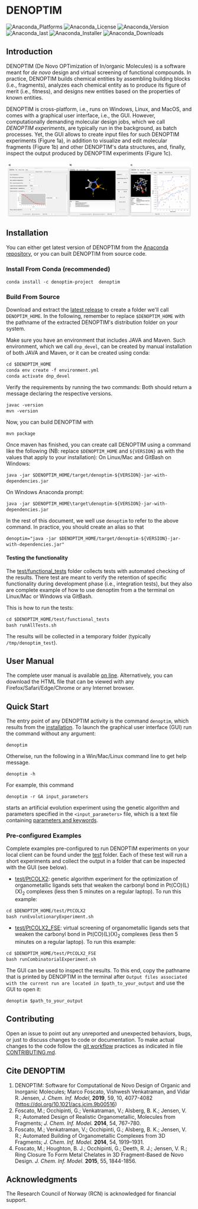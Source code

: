 # DENOPTIM

![Anaconda_Platforms](https://anaconda.org/denoptim-project/denoptim/badges/platforms.svg) ![Anaconda_License](https://anaconda.org/denoptim-project/denoptim/badges/license.svg) ![Anaconda_Version](https://anaconda.org/denoptim-project/denoptim/badges/version.svg) ![Anaconda_last](
https://anaconda.org/denoptim-project/denoptim/badges/latest_release_date.svg) ![Anaconda_Installer](https://anaconda.org/denoptim-project/denoptim/badges/installer/conda.svg) ![Anaconda_Downloads](
https://anaconda.org/denoptim-project/denoptim/badges/downloads.svg)

## Introduction
DENOPTIM (De Novo OPTimization of In/organic Molecules) is a software meant for <i>de novo</i> design and virtual screening of functional compounds. In practice, DENOPTIM builds chemical entities by assembling building blocks (i.e., fragments), analyzes each chemical entity as to produce its figure of merit (i.e., fitness), and designs new entities based on the properties of known entities.

DENOPTIM is cross-platform, i.e., runs on Windows, Linux, and MacOS, and comes with a graphical user interface, i.e., the GUI. However, computationally demanding molecular design jobs, which we call <i>DENOPTIM experiments</i>, are typically run in the background, as batch processes. Yet, the GUI allows to create input files for such DENOPTIM experiments (Figure 1a), in addition to visualize and edit molecular fragments (Figure 1b) and other DENOPTIM's data structures, and, finally, inspect the output produced by DENOPTIM experiments (Figure 1c).

![Figure 1](./doc/figures/gui_snapshots.png)

## Installation
You can either get latest version of DENOPTIM from the <a href="https://repo.anaconda.com/">Anaconda repository</a>, or you can built DENOPTIM from source code.

### Install From Conda (recommended)

```
conda install -c denoptim-project  denoptim
```

### Build From Source
Download and extract the <a href="https://github.com/denoptim-project/DENOPTIM/releases/latest">latest release</a> to create a folder we'll call `DENOPTIM_HOME`. In the following, remember to replace `$DENOPTIM_HOME` with the pathname of the extracted DENOPTIM's distribution folder on your system.

Make sure you have an environment that includes JAVA and Maven. Such environment, which we call `dnp_devel`, can be created by manual installation of both JAVA and Maven, or it can be created using conda:
```
cd $DENOPTIM_HOME
conda env create -f environment.yml
conda activate dnp_devel
```

Verify the requirements by running the two commands: Both should return a message declaring the respective versions.
```
javac -version
mvn -version
```

Now, you can build DENOPTIM with
```
mvn package
```

Once maven has finished, you can create call DENOPTIM using a command like the following (NB: replace `$DENOPTIM_HOME` and `${VERSION}` as with the values that apply to your installation):
On Linux/Mac and GitBash on Windows:
```
java -jar $DENOPTIM_HOME/target/denoptim-${VERSION}-jar-with-dependencies.jar
```
On Windows Anaconda prompt:
```
java -jar $DENOPTIM_HOME\target\denoptim-${VERSION}-jar-with-dependencies.jar
```
In the rest of this document, we well use `denoptim` to refer to the above command. In practice, you should create an alias so that 
```
denoptim="java -jar $DENOPTIM_HOME/target/denoptim-${VERSION}-jar-with-dependencies.jar"
```

#### Testing the functionality
The [test/functional_tests](./test/functional_tests/) folder collects tests with automated checking of the results. There test are meant to verify the retention of specific functionality during development phase (i.e., integration tests), but they also are complete example of how to use denoptim from a the terminal on Linux/Mac or Windows via GitBash. 

This is how to run the tests:
```
cd $DENOPTIM_HOME/test/functional_tests
bash runAllTests.sh
```
The results will be collected in a temporary folder (typically `/tmp/denoptim_test`).


## User Manual
The complete user manual is available [on line](http://htmlpreview.github.io/?https://github.com/denoptim-project/DENOPTIM/blob/master/doc/user_manual.html). Alternatively, you can download the HTML file that can be viewed with any Firefox/Safari/Edge/Chrome or any Internet browser.

## Quick Start
The entry point of any DENOPTIM activity is the command `denoptim`, which results from the [installation](#installation).
To launch the graphical user interface (GUI) run the command without any argument:
```
denoptim
```
Otherwise, run the following in a Win/Mac/Linux command line to get help message.
```
denoptim -h
```
For example, this command
```
denoptim -r GA input_parameters
```
starts an artificial evolution experiment using the genetic algorithm and parameters specified in the <code>&lt;input_parameters&gt;</code> file, which is a text file containing [parameters and keywords](https://htmlpreview.github.io/?https://github.com/denoptim-project/DENOPTIM/blob/master/doc/user_manual.html#Toc35546_1191730726).

### Pre-configured Examples
Complete examples pre-configured to run DENOPTIM experiments on your local client can be found under the [test](./test) folder. Each of these test will run a short experiments and collect the output in a folder that can be inspected with the GUI (see below).
* [test/PtCOLX2](./test/PtCOLX2): genetic algorithm experiment for the optimization of organometallic ligands sets that weaken the carbonyl bond in Pt(CO)(L)(X)<sub>2</sub> complexes (less then 5 minutes on a regular laptop). To run this example:
```
cd $DENOPTIM_HOME/test/PtCOLX2
bash runEvolutionaryExperiment.sh
```
* [test/PtCOLX2_FSE](./test/PtCOLX2_FSE): virtual screening of organometallic ligands sets that weaken the carbonyl bond in Pt(CO)(L)(X)<sub>2</sub> complexes (less then 5 minutes on a regular laptop). To run this example:
```
cd $DENOPTIM_HOME/test/PtCOLX2_FSE
bash runCombinatorialExperiment.sh
```

The GUI can be used to inspect the results. To this end, copy the pathname that is printed by DENOPTIM in the terminal after `Output files associated with the current run are located in $path_to_your_output` and use the GUI to open it:
```
denoptim $path_to_your_output
```

## Contributing
Open an issue to point out any unreported and unexpected behaviors, bugs, or just to discuss changes to code or documentation. To make actual changes to the code follow the [git workflow](https://guides.github.com/introduction/flow/) practices as indicated in file [CONTRIBUTING.md](./CONTRIBUTING.md).


## Cite DENOPTIM
1) DENOPTIM: Software for Computational de Novo Design of Organic and Inorganic Molecules; Marco Foscato, Vishwesh Venkatraman, and Vidar R. Jensen, <i>J. Chem. Inf. Model</i>, <b>2019</b>, 59, 10, 4077-4082 (<a href="https://doi.org/10.1021/acs.jcim.9b00516">https://doi.org/10.1021/acs.jcim.9b00516</a>)
2) Foscato, M.; Occhipinti, G.; Venkatraman, V.; Alsberg, B. K.; Jensen, V. R.; Automated Design of Realistic Organometallic, Molecules from Fragments; <i>J. Chem. Inf. Model.</i> <b>2014</b>, 54, 767–780.
3) Foscato, M.; Venkatraman, V.; Occhipinti, G.; Alsberg, B. K.; Jensen, V. R.; Automated Building of Organometallic Complexes from 3D Fragments; <i>J. Chem. Inf. Model.</i> <b>2014</b>, 54, 1919–1931.
4) Foscato, M.; Houghton, B. J.; Occhipinti, G.; Deeth, R. J.; Jensen, V. R.; Ring Closure To Form Metal Chelates in 3D Fragment-Based de Novo Design. <i>J. Chem. Inf. Model.</i> <b>2015</b>, 55, 1844-1856.

## Acknowledgments
The Research Council of Norway (RCN) is acknowledged for financial support. 

